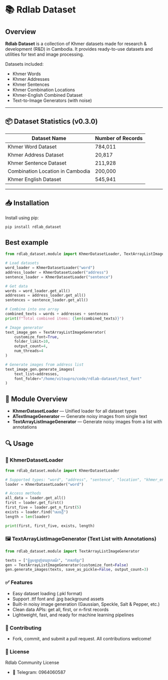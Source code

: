 # 📚 Rdlab Dataset

## Overview

**Rdlab Dataset** is a collection of Khmer datasets made for research & development (R&D) in Cambodia. It provides ready-to-use datasets and utilities for text and image processing.

Datasets included:
- Khmer Words
- Khmer Addresses
- Khmer Sentences
- Khmer Combination Locations
- Khmer-English Combined Dataset
- Text-to-Image Generators (with noise)

---

## 📦 Dataset Statistics (v0.3.0)

| Dataset Name                     | Number of Records |
|----------------------------------|-------------------|
| Khmer Word Dataset               | 784,011           |
| Khmer Address Dataset            | 20,817            |
| Khmer Sentence Dataset           | 211,928           |
| Combination Location in Cambodia | 200,000           |
| Khmer English Dataset            | 545,941

---

## 📥 Installation

Install using pip:

```bash
pip install rdlab_dataset
```

## Best example
```python
from rdlab_dataset.module import KhmerDatasetLoader, TextArrayListImageGenerator

# Load datasets
word_loader = KhmerDatasetLoader("word")
address_loader = KhmerDatasetLoader("address")
sentence_loader = KhmerDatasetLoader("sentence")

# Get data
words = word_loader.get_all()
addresses = address_loader.get_all()
sentences = sentence_loader.get_all()

# Combine into one array
combined_texts = words + addresses + sentences
print(f"Total combined items: {len(combined_texts)}")

# Image generator
text_image_gen = TextArrayListImageGenerator(
    customize_font=True,
    folder_limit=10,
    output_count=4,
    num_threads=4
)

# Generate images from address list
text_image_gen.generate_images(
    text_list=addresses,
    font_folder="/home/vitoupro/code/rdlab-dataset/test_font"
)


```

## 🧠 Module Overview

- **KhmerDatasetLoader** — Unified loader for all dataset types
- **ATextImageGenerator** — Generate noisy images from single text
- **TextArrayListImageGenerator** — Generate noisy images from a list with annotations

## 🔍 Usage

### 📝 KhmerDatasetLoader

```python
from rdlab_dataset.module import KhmerDatasetLoader

# Supported types: "word", "address", "sentence", "location", "khmer_english"
loader = KhmerDatasetLoader("word")

# Access methods
all_data = loader.get_all()
first = loader.get_first()
first_five = loader.get_n_first(5)
exists = loader.find("សេចក្ដី")
length = len(loader)

print(first, first_five, exists, length)
```


### 🖼 TextArrayListImageGenerator (Text List with Annotations)

```python
from rdlab_dataset.module import TextArrayListImageGenerator

texts = ["ខ្ញុំស្រឡាញ់វេយ្យាករណ៍", "ភាសាខ្មែរ"]
gen = TextArrayListImageGenerator(customize_font=False)
gen.generate_images(texts, save_as_pickle=False, output_count=3)

```


### ✅ Features
- Easy dataset loading (.pkl format)
- Support .ttf font and .jpg background assets
- Built-in noisy image generation (Gaussian, Speckle, Salt & Pepper, etc.)
- Clean data APIs: get all, first, or n-first records
- Lightweight, fast, and ready for machine learning pipelines

### 🤝 Contributing
- Fork, commit, and submit a pull request. All contributions welcome!

### 📜 License
Rdlab Community License
- 📲 Telegram: 0964060587